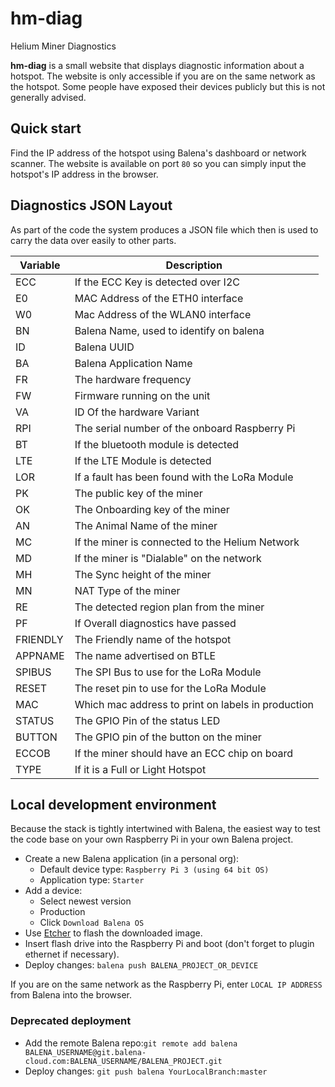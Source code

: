 # hm-diag
Helium Miner Diagnostics

**hm-diag** is a small website that displays diagnostic information about a hotspot.
The website is only accessible if you are on the same network as the hotspot.
Some people have exposed their devices publicly but this is not generally advised.

## Quick start

Find the IP address of the hotspot using Balena's dashboard or network scanner.
The website is available on port `80` so you can simply input the hotspot's
IP address in the browser.

## Diagnostics JSON Layout

As part of the code the system produces a JSON file which then is used to carry the data over easily to other parts.

| Variable | Description |
| --- | --- |
| ECC | If the ECC Key is detected over I2C |
| E0 | MAC Address of the ETH0 interface |
| W0 | Mac Address of the WLAN0 interface |
| BN | Balena Name, used to identify on balena |
| ID | Balena UUID |
| BA | Balena Application Name |
| FR | The hardware frequency |
| FW | Firmware running on the unit |
| VA | ID Of the hardware Variant |
| RPI | The serial number of the onboard Raspberry Pi |
| BT | If the bluetooth module is detected |
| LTE | If the LTE Module is detected |
| LOR | If a fault has been found with the LoRa Module |
| PK | The public key of the miner |
| OK | The Onboarding key of the miner |
| AN | The Animal Name of the miner |
| MC | If the miner is connected to the Helium Network |
| MD | If the miner is "Dialable" on the network |
| MH | The Sync height of the miner |
| MN | NAT Type of the miner |
| RE | The detected region plan from the miner |
| PF | If Overall diagnostics have passed |
| FRIENDLY | The Friendly name of the hotspot |
| APPNAME | The name advertised on BTLE |
| SPIBUS | The SPI Bus to use for the LoRa Module |
| RESET | The reset pin to use for the LoRa Module |
| MAC | Which mac address to print on labels in production |
| STATUS | The GPIO Pin of the status LED |
| BUTTON | The GPIO pin of the button on the miner |
| ECCOB | If the miner should have an ECC chip on board |
| TYPE | If it is a Full or Light Hotspot |


## Local development environment

Because the stack is tightly intertwined with Balena, the easiest way to test the code base on your own Raspberry Pi in your own Balena project.

* Create a new Balena application (in a personal org):
    * Default device type: `Raspberry Pi 3 (using 64 bit OS)`
    * Application type: `Starter`
* Add a device:
    * Select newest version
    * Production
    * Click `Download Balena OS`
* Use [Etcher](https://www.balena.io/etcher/) to flash the downloaded image.
* Insert flash drive into the Raspberry Pi and boot (don't forget to plugin ethernet if necessary).
* Deploy changes: `balena push BALENA_PROJECT_OR_DEVICE`

If you are on the same network as the Raspberry Pi, enter `LOCAL IP ADDRESS` from Balena into the browser.

### Deprecated deployment
* Add the remote Balena repo:`git remote add balena BALENA_USERNAME@git.balena-cloud.com:BALENA_USERNAME/BALENA_PROJECT.git`
* Deploy changes: `git push balena YourLocalBranch:master`
